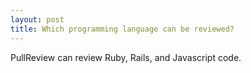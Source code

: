 ```yaml
---
layout: post
title: Which programming language can be reviewed?
---
```


PullReview can review Ruby, Rails, and Javascript code.
